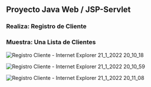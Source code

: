 
## Proyecto Java Web / JSP-Servlet
### Realiza: Registro de Cliente
### Muestra: Una Lista de Clientes

![Registro Cliente - Internet Explorer 21_1_2022 20_10_18](https://user-images.githubusercontent.com/88462536/150612953-8ef093a2-9ee2-47fb-ae23-d814c710e75f.png)

![Registro Cliente - Internet Explorer 21_1_2022 20_10_59](https://user-images.githubusercontent.com/88462536/150612973-30d91cc1-b866-4b30-a5dd-973a66e5fcab.png)

![Registro Cliente - Internet Explorer 21_1_2022 20_11_08](https://user-images.githubusercontent.com/88462536/150612989-4dcb96e2-f238-4b7a-80f9-ebfc5435faea.png)
